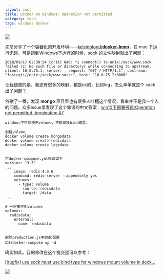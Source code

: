 ```yaml
---
layout: post
title: Docker on Windows: Operation not permitted
category: tech
tags: windows docker
---
```

![](https://cdn.kelu.org/blog/tags/docker.jpg)

先前分享了一个容器化的开发环境——[kelvinblood/**docker-lnmp**](https://github.com/kelvinblood/docker-lnmp)，在 mac 下运行无碍，可是跑到Windows下运行的时候，sock 的文件映射就出了问题：

```
2018/09/17 02:39:54 [crit] 6#6: *2 connect() to unix:/sock/www.sock failed (2: No such file or directory) while connecting to upstream, client: 10.0.75.1, server: , request: "GET / HTTP/1.1", upstream: "fastcgi://unix:/sock/www.sock:", host: "10.0.75.2:8000"
```

让我疑惑的是，我还有很多的映射，都是ok的，比如log，怎么单单就这个 sock 出了问题？

谷歌了一番，发现 **mongo** 项目里也有很多人吐槽这个情况，看来并不是我一个人的问题。众多issue里发现了这个靠谱的中文答案：[win10下部署报错:Operation not permitted, terminating #7](https://github.com/easy-mock/easy-mock-docker/issues/7#issuecomment-399405207)

```
windows下只能使用volume，不能直接bind磁盘。

创建volume
docker volume create mongodata
docker volume create redisdata
docker volume create logsdata


将docker-compose.yml修改如下
version: "3.3"
...
    image: redis:4.0.6
    command: redis-server --appendonly yes
    volumes:
      - type: volume
        source: redisdata
        target: /data
...

# 一定要声明volumes
volumes:
  redisdata:
    external:
      name: redisdata
      
      
删除production.js中的db配置
运行docker-compose up -d
```

确实如此。我的修改在这个提交里可以参考：

[[bugfix\] use sock must use bind type for windows mount volume in dock…](https://github.com/kelvinblood/docker-lnmp/commit/8a45d278ac431f491bc719d6946dc6f5fa69f2d6)

![](https://cdn.kelu.org/blog/2018/09/18141034.jpg)